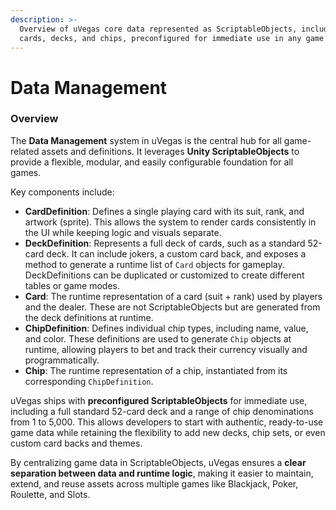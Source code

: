 ```yaml
---
description: >-
  Overview of uVegas core data represented as ScriptableObjects, including
  cards, decks, and chips, preconfigured for immediate use in any game.
---
```


# Data Management

### Overview

The **Data Management** system in uVegas is the central hub for all game-related assets and definitions. It leverages **Unity ScriptableObjects** to provide a flexible, modular, and easily configurable foundation for all games.

Key components include:

* **CardDefinition**: Defines a single playing card with its suit, rank, and artwork (sprite). This allows the system to render cards consistently in the UI while keeping logic and visuals separate.
* **DeckDefinition**: Represents a full deck of cards, such as a standard 52-card deck. It can include jokers, a custom card back, and exposes a method to generate a runtime list of `Card` objects for gameplay. DeckDefinitions can be duplicated or customized to create different tables or game modes.
* **Card**: The runtime representation of a card (suit + rank) used by players and the dealer. These are not ScriptableObjects but are generated from the deck definitions at runtime.
* **ChipDefinition**: Defines individual chip types, including name, value, and color. These definitions are used to generate `Chip` objects at runtime, allowing players to bet and track their currency visually and programmatically.
* **Chip**: The runtime representation of a chip, instantiated from its corresponding `ChipDefinition`.

uVegas ships with **preconfigured ScriptableObjects** for immediate use, including a full standard 52-card deck and a range of chip denominations from 1 to 5,000. This allows developers to start with authentic, ready-to-use game data while retaining the flexibility to add new decks, chip sets, or even custom card backs and themes.

By centralizing game data in ScriptableObjects, uVegas ensures a **clear separation between data and runtime logic**, making it easier to maintain, extend, and reuse assets across multiple games like Blackjack, Poker, Roulette, and Slots.

